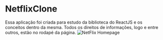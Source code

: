 # NetflixClone
 Essa aplicação foi criada para estudo da biblioteca do ReactJS e os conceitos dentro da mesma. Todos os direitos de informações, logo e entre outros, estão no rodapé da página.
![NetFlix Homepage](https://i.imgur.com/VihiZyy.jpeg)
